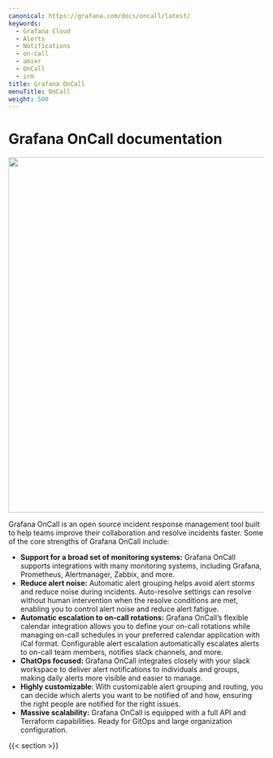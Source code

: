 ```yaml
---
canonical: https://grafana.com/docs/oncall/latest/
keywords:
  - Grafana Cloud
  - Alerts
  - Notifications
  - on-call
  - amixr
  - OnCall
  - irm
title: Grafana OnCall
menuTitle: OnCall
weight: 500
---
```


# Grafana OnCall documentation

<img src="/static/img/docs/oncall/oncall-logo.png" class="no-shadow" width="700px">

Grafana OnCall is an open source incident response management tool built to help teams improve their collaboration and
resolve incidents faster. Some of the core strengths of Grafana OnCall include:

- **Support for a broad set of monitoring systems:** Grafana OnCall supports integrations with many monitoring systems,
  including Grafana, Prometheus, Alertmanager, Zabbix, and more.
- **Reduce alert noise:** Automatic alert grouping helps avoid alert storms and reduce noise during incidents.
  Auto-resolve settings can resolve without human intervention when the resolve conditions are met, enabling you to
  control alert noise and reduce alert fatigue.
- **Automatic escalation to on-call rotations:** Grafana OnCall’s flexible calendar integration allows you to define
  your on-call rotations while managing on-call schedules in your preferred calendar application with iCal format.
  Configurable alert escalation automatically escalates alerts to on-call team members, notifies slack channels, and more.
- **ChatOps focused:** Grafana OnCall integrates closely with your slack workspace to deliver alert notifications to
  individuals and groups, making daily alerts more visible and easier to manage.
- **Highly customizable**: With customizable alert grouping and routing, you can decide which alerts you want to be
  notified of and how, ensuring the right people are notified for the right issues.
- **Massive scalability:** Grafana OnCall is equipped with a full API and Terraform capabilities. Ready for GitOps
  and large organization configuration.

{{< section >}}
